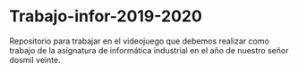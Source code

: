# Trabajo-infor-2019-2020
Repositorio para trabajar en el videojuego que debemos realizar como trabajo de la asignatura de informática industrial en el año de nuestro señor dosmil veinte.
